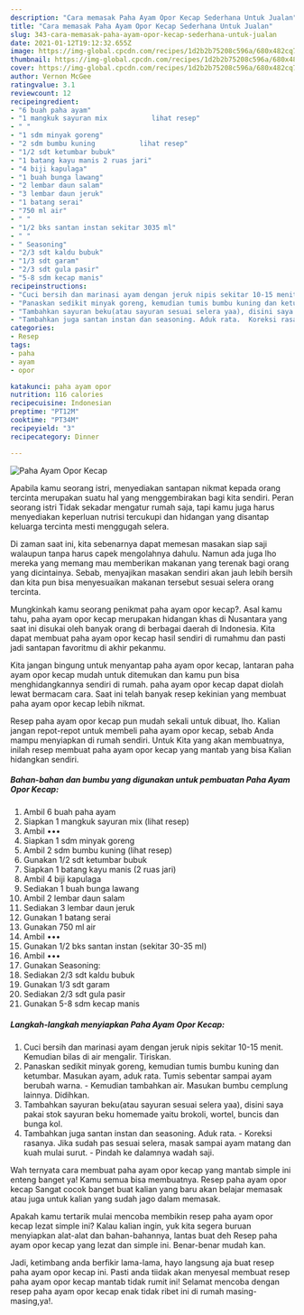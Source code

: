 ```yaml
---
description: "Cara memasak Paha Ayam Opor Kecap Sederhana Untuk Jualan"
title: "Cara memasak Paha Ayam Opor Kecap Sederhana Untuk Jualan"
slug: 343-cara-memasak-paha-ayam-opor-kecap-sederhana-untuk-jualan
date: 2021-01-12T19:12:32.655Z
image: https://img-global.cpcdn.com/recipes/1d2b2b75208c596a/680x482cq70/paha-ayam-opor-kecap-foto-resep-utama.jpg
thumbnail: https://img-global.cpcdn.com/recipes/1d2b2b75208c596a/680x482cq70/paha-ayam-opor-kecap-foto-resep-utama.jpg
cover: https://img-global.cpcdn.com/recipes/1d2b2b75208c596a/680x482cq70/paha-ayam-opor-kecap-foto-resep-utama.jpg
author: Vernon McGee
ratingvalue: 3.1
reviewcount: 12
recipeingredient:
- "6 buah paha ayam"
- "1 mangkuk sayuran mix           lihat resep"
- " "
- "1 sdm minyak goreng"
- "2 sdm bumbu kuning           lihat resep"
- "1/2 sdt ketumbar bubuk"
- "1 batang kayu manis 2 ruas jari"
- "4 biji kapulaga"
- "1 buah bunga lawang"
- "2 lembar daun salam"
- "3 lembar daun jeruk"
- "1 batang serai"
- "750 ml air"
- " "
- "1/2 bks santan instan sekitar 3035 ml"
- " "
- " Seasoning"
- "2/3 sdt kaldu bubuk"
- "1/3 sdt garam"
- "2/3 sdt gula pasir"
- "5-8 sdm kecap manis"
recipeinstructions:
- "Cuci bersih dan marinasi ayam dengan jeruk nipis sekitar 10-15 menit. Kemudian bilas di air mengalir. Tiriskan."
- "Panaskan sedikit minyak goreng, kemudian tumis bumbu kuning dan ketumbar. Masukan ayam, aduk rata. Tumis sebentar sampai ayam berubah warna.  Kemudian tambahkan air. Masukan bumbu cemplung lainnya. Didihkan."
- "Tambahkan sayuran beku(atau sayuran sesuai selera yaa), disini saya pakai stok sayuran beku homemade yaitu brokoli, wortel, buncis dan bunga kol."
- "Tambahkan juga santan instan dan seasoning. Aduk rata.  Koreksi rasanya. Jika sudah pas sesuai selera, masak sampai ayam matang dan kuah mulai surut.  Pindah ke dalamnya wadah saji."
categories:
- Resep
tags:
- paha
- ayam
- opor

katakunci: paha ayam opor 
nutrition: 116 calories
recipecuisine: Indonesian
preptime: "PT12M"
cooktime: "PT34M"
recipeyield: "3"
recipecategory: Dinner

---
```



![Paha Ayam Opor Kecap](https://img-global.cpcdn.com/recipes/1d2b2b75208c596a/680x482cq70/paha-ayam-opor-kecap-foto-resep-utama.jpg)

Apabila kamu seorang istri, menyediakan santapan nikmat kepada orang tercinta merupakan suatu hal yang menggembirakan bagi kita sendiri. Peran seorang istri Tidak sekadar mengatur rumah saja, tapi kamu juga harus menyediakan keperluan nutrisi tercukupi dan hidangan yang disantap keluarga tercinta mesti menggugah selera.

Di zaman  saat ini, kita sebenarnya dapat memesan masakan siap saji walaupun tanpa harus capek mengolahnya dahulu. Namun ada juga lho mereka yang memang mau memberikan makanan yang terenak bagi orang yang dicintainya. Sebab, menyajikan masakan sendiri akan jauh lebih bersih dan kita pun bisa menyesuaikan makanan tersebut sesuai selera orang tercinta. 



Mungkinkah kamu seorang penikmat paha ayam opor kecap?. Asal kamu tahu, paha ayam opor kecap merupakan hidangan khas di Nusantara yang saat ini disukai oleh banyak orang di berbagai daerah di Indonesia. Kita dapat membuat paha ayam opor kecap hasil sendiri di rumahmu dan pasti jadi santapan favoritmu di akhir pekanmu.

Kita jangan bingung untuk menyantap paha ayam opor kecap, lantaran paha ayam opor kecap mudah untuk ditemukan dan kamu pun bisa menghidangkannya sendiri di rumah. paha ayam opor kecap dapat diolah lewat bermacam cara. Saat ini telah banyak resep kekinian yang membuat paha ayam opor kecap lebih nikmat.

Resep paha ayam opor kecap pun mudah sekali untuk dibuat, lho. Kalian jangan repot-repot untuk membeli paha ayam opor kecap, sebab Anda mampu menyiapkan di rumah sendiri. Untuk Kita yang akan membuatnya, inilah resep membuat paha ayam opor kecap yang mantab yang bisa Kalian hidangkan sendiri.

<!--inarticleads1-->

##### Bahan-bahan dan bumbu yang digunakan untuk pembuatan Paha Ayam Opor Kecap:

1. Ambil 6 buah paha ayam
1. Siapkan 1 mangkuk sayuran mix           (lihat resep)
1. Ambil  •••
1. Siapkan 1 sdm minyak goreng
1. Ambil 2 sdm bumbu kuning           (lihat resep)
1. Gunakan 1/2 sdt ketumbar bubuk
1. Siapkan 1 batang kayu manis (2 ruas jari)
1. Ambil 4 biji kapulaga
1. Sediakan 1 buah bunga lawang
1. Ambil 2 lembar daun salam
1. Sediakan 3 lembar daun jeruk
1. Gunakan 1 batang serai
1. Gunakan 750 ml air
1. Ambil  •••
1. Gunakan 1/2 bks santan instan (sekitar 30-35 ml)
1. Ambil  •••
1. Gunakan  Seasoning:
1. Sediakan 2/3 sdt kaldu bubuk
1. Gunakan 1/3 sdt garam
1. Sediakan 2/3 sdt gula pasir
1. Gunakan 5-8 sdm kecap manis




<!--inarticleads2-->

##### Langkah-langkah menyiapkan Paha Ayam Opor Kecap:

1. Cuci bersih dan marinasi ayam dengan jeruk nipis sekitar 10-15 menit. Kemudian bilas di air mengalir. Tiriskan.
1. Panaskan sedikit minyak goreng, kemudian tumis bumbu kuning dan ketumbar. Masukan ayam, aduk rata. Tumis sebentar sampai ayam berubah warna.  - Kemudian tambahkan air. Masukan bumbu cemplung lainnya. Didihkan.
1. Tambahkan sayuran beku(atau sayuran sesuai selera yaa), disini saya pakai stok sayuran beku homemade yaitu brokoli, wortel, buncis dan bunga kol.
1. Tambahkan juga santan instan dan seasoning. Aduk rata.  - Koreksi rasanya. Jika sudah pas sesuai selera, masak sampai ayam matang dan kuah mulai surut.  - Pindah ke dalamnya wadah saji.




Wah ternyata cara membuat paha ayam opor kecap yang mantab simple ini enteng banget ya! Kamu semua bisa membuatnya. Resep paha ayam opor kecap Sangat cocok banget buat kalian yang baru akan belajar memasak atau juga untuk kalian yang sudah jago dalam memasak.

Apakah kamu tertarik mulai mencoba membikin resep paha ayam opor kecap lezat simple ini? Kalau kalian ingin, yuk kita segera buruan menyiapkan alat-alat dan bahan-bahannya, lantas buat deh Resep paha ayam opor kecap yang lezat dan simple ini. Benar-benar mudah kan. 

Jadi, ketimbang anda berfikir lama-lama, hayo langsung aja buat resep paha ayam opor kecap ini. Pasti anda tiidak akan menyesal membuat resep paha ayam opor kecap mantab tidak rumit ini! Selamat mencoba dengan resep paha ayam opor kecap enak tidak ribet ini di rumah masing-masing,ya!.

